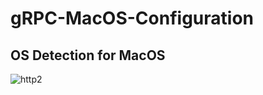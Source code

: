 # gRPC-MacOS-Configuration
## OS Detection for MacOS
![http2](https://github.com/[berkaycinarrr]/[gRPC-MacOS-Configuration]/[master]/http2.jpg?raw=true)
